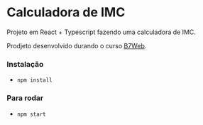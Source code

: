 # Calculadora de IMC

Projeto em React + Typescript fazendo uma calculadora de IMC.

Prodjeto desenvolvido durando o curso [B7Web](http://b7web.com.br).

### Instalação

- `npm install`

### Para rodar

- `npm start`
